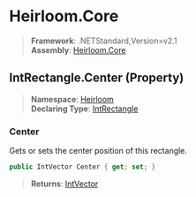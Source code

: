 # Heirloom.Core

> **Framework**: .NETStandard,Version=v2.1  
> **Assembly**: [Heirloom.Core][0]

## IntRectangle.Center (Property)

> **Namespace**: [Heirloom][0]  
> **Declaring Type**: [IntRectangle][1]

### Center

Gets or sets the center position of this rectangle.

```cs
public IntVector Center { get; set; }
```

> **Returns**: [IntVector][2]

[0]: ../../../Heirloom.Core.md
[1]: ../IntRectangle.md
[2]: ../IntVector.md
